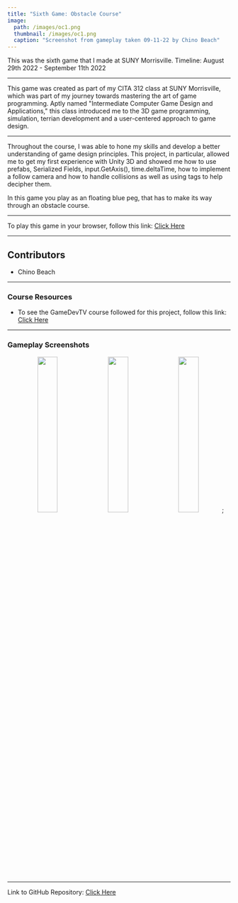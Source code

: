 ```yaml
---
title: "Sixth Game: Obstacle Course"
image: 
  path: /images/oc1.png
  thumbnail: /images/oc1.png
  caption: "Screenshot from gameplay taken 09-11-22 by Chino Beach"
---
```


This was the sixth game that I made at SUNY Morrisville.
Timeline: August 29th 2022 - September 11th 2022

---
 
This game was created as part of my CITA 312 class at SUNY Morrisville, which was part of my journey towards mastering the art of game programming. Aptly named "Intermediate Computer Game Design and Applications," this class introduced me to the 3D game programming, simulation, terrian development and a user-centered approach to game design.

---

Throughout the course, I was able to hone my skills and develop a better understanding of game design principles. This project, in particular, allowed me to get my first experience with Unity 3D and showed me how to use prefabs, Serialized Fields, input.GetAxis(), time.deltaTime, how to implement a follow camera and how to handle collisions as well as using tags to help decipher them. 

In this game you play as an floating blue peg, that has to make its way through an obstacle course. 

---

To play this game in your browser, follow this link: <a href="https://chinobeach.itch.io/obstacle-course">Click Here</a> 

---

## Contributors
* Chino Beach

---

### Course Resources
* To see the GameDevTV course followed for this project, follow this link: <a href="https://www.gamedev.tv/courses/enrolled/1111834">Click Here</a> 

---

### Gameplay Screenshots
<div align="center">

  <img src="/images/oc1.png" alt="" width="30%">&nbsp;
  <img src="/images/oc2.png" alt="" width="30%">&nbsp;
  <img src="/images/oc3.png" alt="" width="30%">; 
  

</div>

---

Link to GitHub Repository: <a href="https://github.com/ChinoBeach/Obstacle-Course/commits/master">Click Here</a>
